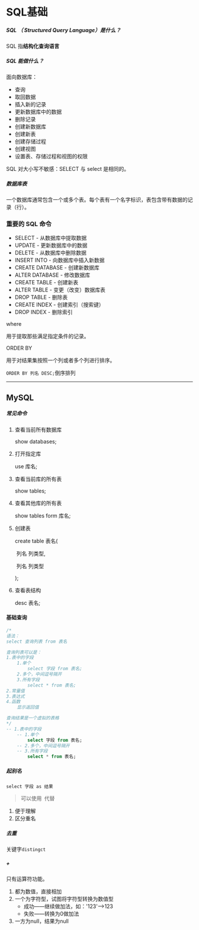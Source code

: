 # SQL基础

##### SQL （ Structured Query Language）是什么？

SQL 指**结构化查询语言**

##### SQL 能做什么？

面向数据库：

* 查询
* 取回数据
* 插入新的记录
* 更新数据库中的数据
* 删除记录
* 创建新数据库
* 创建新表
* 创建存储过程
* 创建视图
* 设置表、存储过程和视图的权限

SQL 对大小写不敏感：SELECT 与 select 是相同的。

##### 数据库表

一个数据库通常包含一个或多个表。每个表有一个名字标识，表包含带有数据的记录（行）。



### 重要的 SQL 命令

* SELECT - 从数据库中提取数据
* UPDATE - 更新数据库中的数据
* DELETE - 从数据库中删除数据
* INSERT INTO - 向数据库中插入新数据
* CREATE DATABASE - 创建新数据库
* ALTER DATABASE - 修改数据库
* CREATE TABLE - 创建新表
* ALTER TABLE - 变更（改变）数据库表
* DROP TABLE - 删除表
* CREATE INDEX - 创建索引（搜索键）
* DROP INDEX - 删除索引



where

用于提取那些满足指定条件的记录。

ORDER BY

用于对结果集按照一个列或者多个列进行排序。

`ORDER BY 列名 DESC;`倒序排列

***

## MySQL

##### 常见命令

1. 查看当前所有数据库

   show databases;

2. 打开指定库

   use 库名;

3. 查看当前库的所有表

   show tables;

4. 查看其他库的所有表

   show tables form 库名;

5. 创建表

   create table 表名(

   ​	列名 列类型,

   ​	列名 列类型

   );

6. 查看表结构

   desc 表名;



#### 基础查询

~~~sql
/*
语法：
select 查询列表 from 表名

查询列表可以是：
1.表中的字段
	1.单个
		select 字段 from 表名;
	2.多个，中间逗号隔开
	3.所有字段
		select * from 表名;
2.常量值
3.表达式
4.函数
	显示返回值

查询结果是一个虚拟的表格
*/
-- 1.表中的字段
	-- 1.单个
		select 字段 from 表名;
	-- 2.多个，中间逗号隔开
	-- 3.所有字段
		select * from 表名;
~~~



##### 起别名

`select 字段 as 结果`

> 可以使用` `代替

1. 便于理解
2. 区分重名



##### 去重

关键字`distingct`



##### +

只有运算符功能。

1. 都为数值，直接相加
2. 一个为字符型，试图将字符型转换为数值型
   * 成功——继续做加法，如：'123'-->123
   * 失败——转换为0做加法
3. 一方为null，结果为null